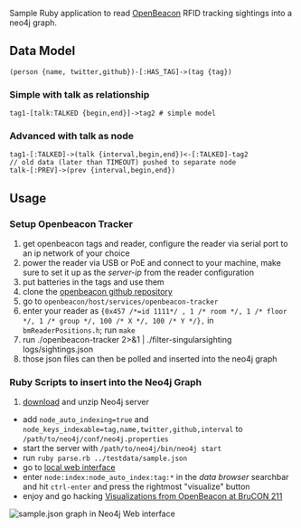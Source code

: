 Sample Ruby application to read [OpenBeacon](http://www.openbeacon.org) RFID tracking sightings into a neo4j graph.

## Data Model

    (person {name, twitter,github})-[:HAS_TAG]->(tag {tag})

### Simple with talk as relationship

    tag1-[talk:TALKED {begin,end}]->tag2 # simple model

### Advanced with talk as node

    tag1-[:TALKED]->(talk {interval,begin,end})<-[:TALKED]-tag2
    // old data (later than TIMEOUT) pushed to separate node
    talk-[:PREV]->(prev {interval,begin,end})

## Usage

### Setup Openbeacon Tracker

1. get openbeacon tags and reader, configure the reader via serial port to an ip network of your choice
2. power the reader via USB or PoE and connect to your machine, make sure to set it up as the _server-ip_ from the reader configuration
3. put batteries in the tags and use them
4. clone the [openbeacon github repository](https://github.com/meriac/openbeacon) 
5. go to `openbeacon/host/services/openbeacon-tracker`
5. enter your reader as `{0x457 /*=id 1111*/ , 1 /* room */, 1 /* floor */, 1 /* group */, 100 /* X */, 100 /* Y */},` in `bmReaderPositions.h`; run `make`
6. run ./openbeacon-tracker 2>&1 | ./filter-singularsighting logs/sightings.json
7. those json files can then be polled and inserted into the neo4j graph

### Ruby Scripts to insert into the Neo4j Graph

1. [download](http://neo4j.org/download) and unzip Neo4j server
* add `node_auto_indexing=true` and `node_keys_indexable=tag,name,twitter,github,interval` to `/path/to/neo4j/conf/neo4j.properties`
* start the server with `/path/to/neo4j/bin/neo4j start`
* run `ruby parse.rb ../testdata/sample.json`
* go to [local web interface](http;//localhost;7474)
* enter `node:index:node_auto_index:tag:*` in the *data browser* searchbar and hit `ctrl-enter` and press the rightmost "visualize" button
* enjoy and go hacking [Visualizations from OpenBeacon at BruCON 211](http://www.openbeacon.org/BruCON_2011)

![sample.json graph in Neo4j Web interface](https://img.skitch.com/20120811-qqy4m5j8r8h6u3jtn64535hbaq.gif)